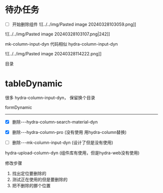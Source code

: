 # 待办任务
- [ ] 开始删除组件
![[../../img/Pasted image 20240328103059.png]]

![[../../img/Pasted image 20240328103107.png|242]]


mk-column-input-dyn  代码相似  hydra-column-input-dyn

![[../../img/Pasted image 20240328114222.png]]

目录
# tableDynamic
很多 hydra-column-input-dyn， 保留换个目录


formDynamic

------
- [x] 删除---hydra-column-search-material-dyn
- [x] 删除---hydra-column-pro  (没有使用 用hydra-column替换)
- [ ] 删除---mk-column-input-dyn (设计了但是没有使用)


hydra-upload-column-dyn (组件库有使用，但是hydra-web没有使用)



修改步骤
1. 找出定位要删除的
2. 测试正在使用的但是要删除的
3. 把不删除的挪个位置